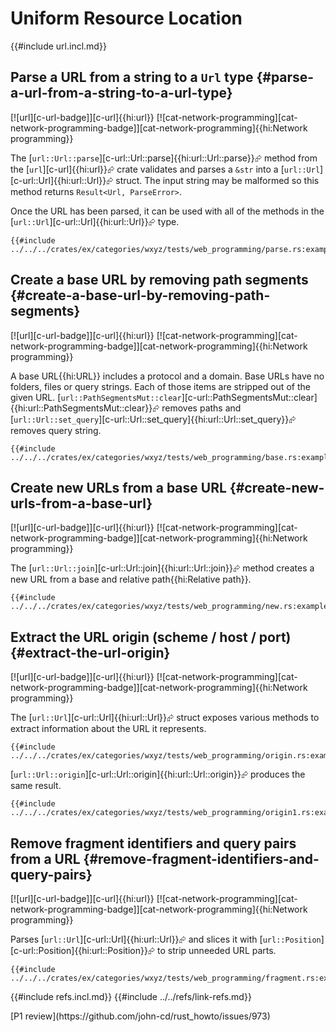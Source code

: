 # Uniform Resource Location

{{#include url.incl.md}}

## Parse a URL from a string to a `Url` type {#parse-a-url-from-a-string-to-a-url-type}

[![url][c-url-badge]][c-url]{{hi:url}} [![cat-network-programming][cat-network-programming-badge]][cat-network-programming]{{hi:Network programming}}

The [`url::Url::parse`][c-url::Url::parse]{{hi:url::Url::parse}}⮳ method from the [`url`][c-url]{{hi:url}}⮳ crate validates and parses a `&str` into a [`url::Url`][c-url::Url]{{hi:url::Url}}⮳ struct. The input string may be malformed so this method returns
`Result<Url, ParseError>`.

Once the URL has been parsed, it can be used with all of the methods in the
[`url::Url`][c-url::Url]{{hi:url::Url}}⮳ type.

```rust,editable
{{#include ../../../crates/ex/categories/wxyz/tests/web_programming/parse.rs:example}}
```

## Create a base URL by removing path segments {#create-a-base-url-by-removing-path-segments}

[![url][c-url-badge]][c-url]{{hi:url}} [![cat-network-programming][cat-network-programming-badge]][cat-network-programming]{{hi:Network programming}}

A base URL{{hi:URL}} includes a protocol and a domain. Base URLs have no folders, files or query strings. Each of those items are stripped out of the given URL. [`url::PathSegmentsMut::clear`][c-url::PathSegmentsMut::clear]{{hi:url::PathSegmentsMut::clear}}⮳ removes paths and [`url::Url::set_query`][c-url::Url::set_query]{{hi:url::Url::set_query}}⮳ removes query string.

```rust,editable
{{#include ../../../crates/ex/categories/wxyz/tests/web_programming/base.rs:example}}
```

## Create new URLs from a base URL {#create-new-urls-from-a-base-url}

[![url][c-url-badge]][c-url]{{hi:url}} [![cat-network-programming][cat-network-programming-badge]][cat-network-programming]{{hi:Network programming}}

The [`url::Url::join`][c-url::Url::join]{{hi:url::Url::join}}⮳ method creates a new URL from a base and relative path{{hi:Relative path}}.

```rust,editable
{{#include ../../../crates/ex/categories/wxyz/tests/web_programming/new.rs:example}}
```

## Extract the URL origin (scheme / host / port) {#extract-the-url-origin}

[![url][c-url-badge]][c-url]{{hi:url}} [![cat-network-programming][cat-network-programming-badge]][cat-network-programming]{{hi:Network programming}}

The [`url::Url`][c-url::Url]{{hi:url::Url}}⮳ struct exposes various methods to extract information about the URL it represents.

```rust,editable
{{#include ../../../crates/ex/categories/wxyz/tests/web_programming/origin.rs:example}}
```

[`url::Url::origin`][c-url::Url::origin]{{hi:url::Url::origin}}⮳ produces the same result.

```rust,editable
{{#include ../../../crates/ex/categories/wxyz/tests/web_programming/origin1.rs:example}}
```

## Remove fragment identifiers and query pairs from a URL {#remove-fragment-identifiers-and-query-pairs}

[![url][c-url-badge]][c-url]{{hi:url}} [![cat-network-programming][cat-network-programming-badge]][cat-network-programming]{{hi:Network programming}}

Parses [`url::Url`][c-url::Url]{{hi:url::Url}}⮳ and slices it with [`url::Position`][c-url::Position]{{hi:url::Position}}⮳ to strip unneeded URL parts.

```rust,editable
{{#include ../../../crates/ex/categories/wxyz/tests/web_programming/fragment.rs:example}}
```

{{#include refs.incl.md}}
{{#include ../../refs/link-refs.md}}

<div class="hidden">
[P1 review](https://github.com/john-cd/rust_howto/issues/973)

</div>
